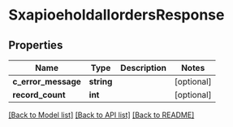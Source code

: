 # SxapioeholdallordersResponse

## Properties
Name | Type | Description | Notes
------------ | ------------- | ------------- | -------------
**c_error_message** | **string** |  | [optional] 
**record_count** | **int** |  | [optional] 

[[Back to Model list]](../README.md#documentation-for-models) [[Back to API list]](../README.md#documentation-for-api-endpoints) [[Back to README]](../README.md)


